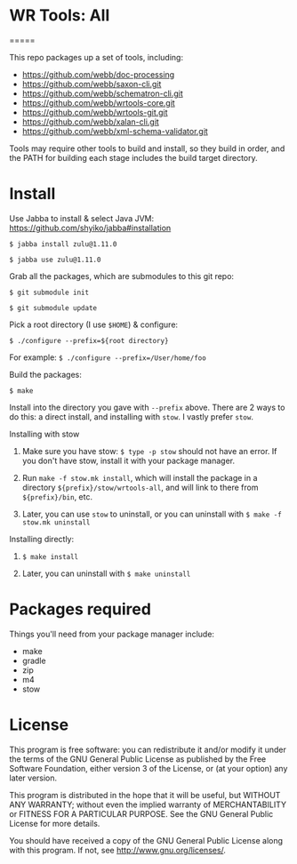 # WR Tools: All
=====

This repo packages up a set of tools, including:

- https://github.com/webb/doc-processing
- https://github.com/webb/saxon-cli.git
- https://github.com/webb/schematron-cli.git
- https://github.com/webb/wrtools-core.git
- https://github.com/webb/wrtools-git.git
- https://github.com/webb/xalan-cli.git
- https://github.com/webb/xml-schema-validator.git

Tools may require other tools to build and install, so they build in order, and the PATH for building each stage includes the build target directory. 

# Install

Use Jabba to install & select Java JVM: <https://github.com/shyiko/jabba#installation>

`$ jabba install zulu@1.11.0`

`$ jabba use zulu@1.11.0`

Grab all the packages, which are submodules to this git repo:

`$ git submodule init`

`$ git submodule update`

Pick a root directory (I use `$HOME`) & configure:

`$ ./configure --prefix=${root directory}`

For example: `$ ./configure --prefix=/User/home/foo`

Build the packages:

`$ make`
    
Install into the directory you gave with `--prefix` above. There are 2 ways to do this: a direct install, and installing with `stow`. I vastly prefer `stow`.

Installing with stow

1. Make sure you have stow: `$ type -p stow` should not have an error. If you don't have stow, install it with your package manager.

2. Run `make -f stow.mk install`, which will install the package in a directory `${prefix}/stow/wrtools-all`, and will link to there from `${prefix}/bin`, etc.

3. Later, you can use `stow` to uninstall, or you can uninstall with `$ make -f stow.mk uninstall`

Installing directly:

1. `$ make install`

2. Later, you can uninstall with `$ make uninstall`

# Packages required

Things you'll need from your package manager include:

- make
- gradle
- zip
- m4
- stow

# License

This program is free software: you can redistribute it and/or modify it under
the terms of the GNU General Public License as published by the Free Software
Foundation, either version 3 of the License, or (at your option) any later
version.

This program is distributed in the hope that it will be useful, but WITHOUT
ANY WARRANTY; without even the implied warranty of MERCHANTABILITY or FITNESS
FOR A PARTICULAR PURPOSE.  See the GNU General Public License for more
details.

You should have received a copy of the GNU General Public License along with
this program.  If not, see <http://www.gnu.org/licenses/>.

